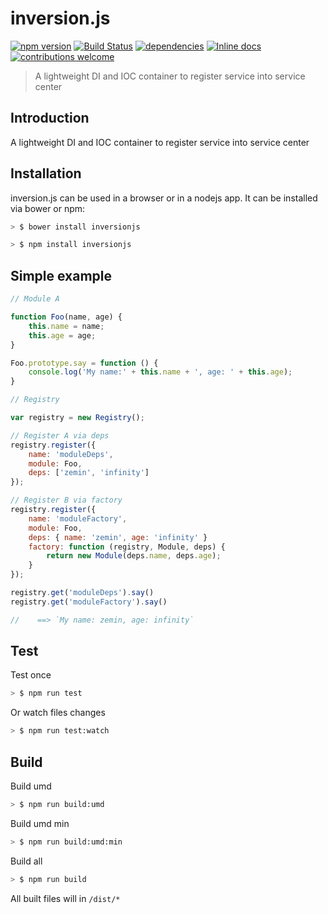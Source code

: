 # inversion.js

[![npm version](https://badge.fury.io/js/inversionjs.svg)](https://badge.fury.io/js/inversionjs)
[![Build Status](https://travis-ci.org/erraX/inversion.js.svg?branch=master)](https://travis-ci.org/erraX/inversion.js)
[![dependencies](https://david-dm.org/erraX/inversion.js.svg)](https://travis-ci.org/erraX/inversion.js)
[![Inline docs](http://inch-ci.org/github/erraX/inversion.js.svg?branch=master)](http://inch-ci.org/github/erraX/inversion.js)
[![contributions welcome](https://img.shields.io/badge/contributions-welcome-brightgreen.svg?style=flat)](https://github.com/erraX/inversion.js/issues)

> A lightweight DI and IOC container to register service into service center

## Introduction
A lightweight DI and IOC container to register service into service center

## Installation

inversion.js can be used in a browser or in a nodejs app. It can be installed via bower or npm:

```bash
> $ bower install inversionjs
```

```bash
> $ npm install inversionjs
```

## Simple example

```javascript
// Module A

function Foo(name, age) {
    this.name = name;
    this.age = age;
}

Foo.prototype.say = function () {
    console.log('My name:' + this.name + ', age: ' + this.age);
}

```

```javascript
// Registry

var registry = new Registry();

// Register A via deps
registry.register({
    name: 'moduleDeps',
    module: Foo,
    deps: ['zemin', 'infinity']
});

// Register B via factory
registry.register({
    name: 'moduleFactory',
    module: Foo,
    deps: { name: 'zemin', age: 'infinity' }
    factory: function (registry, Module, deps) {
        return new Module(deps.name, deps.age);
    }
});

registry.get('moduleDeps').say()
registry.get('moduleFactory').say()

//    ==> `My name: zemin, age: infinity`
```

## Test

Test once
```bash
> $ npm run test
```

Or watch files changes
```bash
> $ npm run test:watch
```

## Build

Build umd
```bash
> $ npm run build:umd
```

Build umd min
```bash
> $ npm run build:umd:min
```

Build all
```bash
> $ npm run build
```

All built files will in `/dist/*`
